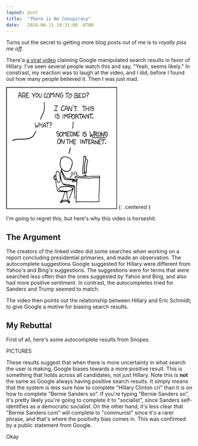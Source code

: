 ```yaml
---
layout: post
title:  "There is No Conspiracy"
date:   2016-06-11 19:31:00 -0700
---
```


Turns out the secret to getting more blog posts out of me is to
*royally piss me off*.

There'a [a viral video](https://www.youtube.com/watch?v=PFxFRqNmXKg)
claiming Google manipulated search results in favor of Hillary.
I've seen several people watch this and say, "Yeah, seems likely."
In constrast, my reaction was to laugh at the video, and I did,
before I found out how many people believed it. Then I was just mad.

![Relevant XKCD](/public/hillary-google/xkcd.png)
{: .centered }

I'm going to regret this, but here's why this video is
horseshit.


The Argument
--------------------------------------------------------------------

The creators of the linked video did some searches when working
on a report concluding presidential primaries, and made an observation.
The autocomplete suggestions Google suggested for Hillary were different
from Yahoo's and Bing's suggestions. The suggestions were for terms that
were searched less often than the ones suggested by Yahoo and Bing, and
also had more positive sentiment.
In contrast, the autocompletes tried for Sanders and Trump seemed to
match.

The video then points out the relationship between Hillary and Eric
Schmidt, to give Google a motive for biasing search results.


My Rebuttal
----------------------------------------------------------------------

First of all, here's some autocomplete results from Snopes.

PICTURES

These results suggest that when there is more uncertainty in what
search the user is making, Google biases towards a more positive result.
This is something that holds across all candidates, not just Hillary.
Note this is **not** the same as Google always having positive search
results. It simply means that the system is less sure how to complete
"Hillary Clinton cri" than it is on how to complete "Bernie Sanders so".
If you're typing "Bernie Sanders so", it's pretty likely you're going to
complete it to "socialist", since Sanders self-identifies as a democratic
socialist. On the other hand, it's less clear that "Bernie Sanders com"
will complete to "communist" since it's a rarer phrase, and that's where
the positivity bias comes in. This was confirmed by a public statement from Google.

Okay
